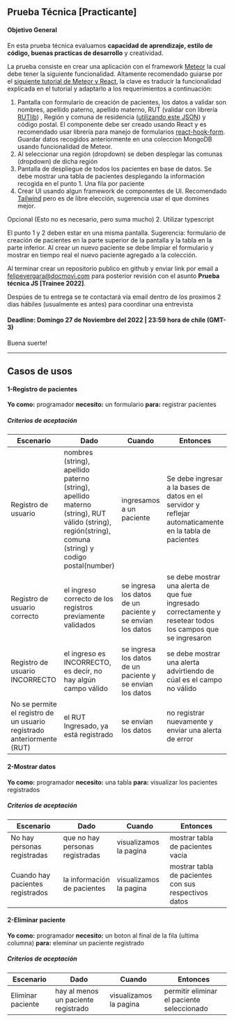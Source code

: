 ## Prueba Técnica [Practicante]

#### Objetivo General

En esta prueba técnica evaluamos **capacidad de aprendizaje, estilo de código, buenas practicas de desarrollo** y creatividad.

La prueba consiste en crear una aplicación con el framework [Meteor](https://www.meteor.com) la cual debe tener la siguiente funcionalidad.
Altamente recomendado guiarse por el [siguiente tutorial de Meteor y React](https://react-tutorial.meteor.com/), la clave es traducir la funcionalidad explicada en el tutorial y adaptarlo a los requerimientos a continuación:

1.  Pantalla con formulario de creación de pacientes, los datos a validar son nombres, apellido paterno, apellido materno, RUT (validar con librería [RUTlib](https://github.com/RUTlib/rutlib-js)) , Región y comuna de residencia ([utilizando este JSON](https://gist.github.com/juanbrujo/0fd2f4d126b3ce5a95a7dd1f28b3d8dd)) y código postal.
    El componente debe ser creado usando React y es recomendado usar librería para manejo de formularios [react-hook-form](https://github.com/react-hook-form/react-hook-form). Guardar datos recogidos anteriormente en una coleccion MongoDB usando funcionalidad de Meteor.
2.  Al seleccionar una región (dropdown) se deben desplegar las comunas (dropdown) de dicha región
3.  Pantalla de despliegue de todos los pacientes en base de datos. Se debe mostrar una tabla de pacientes desplegando la información recogida en el punto 1. Una fila por paciente
4.  Crear UI usando algun framework de componentes de UI. Recomendado [Tailwind](https://tailwindcss.com/) pero es de libre elección, sugerencia usar el que domines mejor.

Opcional (Esto no es necesario, pero suma mucho) 2. Utilizar typescript

El punto 1 y 2 deben estar en una misma pantalla. Sugerencia: formulario de creación de pacientes en la parte superior de la pantalla y la tabla en la parte inferior. Al crear un nuevo paciente se debe limpiar el formulario y mostrar en tiempo real el nuevo paciente agregado a la colección.

Al terminar crear un repositorio publico en github y enviar link por email a felipevergara@docmovi.com para posterior revisión con el asunto **Prueba técnica JS [Trainee 2022]**.

Despúes de tu entrega se te contactará vía email dentro de los proximos 2 días hábiles (usualmente es antes) para coordinar una entrevista

#### Deadline: Domingo 27 de Noviembre del 2022 | 23:59 hora de chile (GMT-3)

Buena suerte!

---

## Casos de usos

#### 1-Registro de pacientes

**Yo como:** programador
**necesito:** un formulario
**para:** registrar pacientes

##### Criterios de aceptación

| Escenario                                                              | Dado                                                                                                                                                 | Cuando                                                    | Entonces                                                                                                    |
| ---------------------------------------------------------------------- | ---------------------------------------------------------------------------------------------------------------------------------------------------- | --------------------------------------------------------- | ----------------------------------------------------------------------------------------------------------- |
| Registro de usuario                                                    | nombres (string), apellido paterno (string), apellido materno (string), RUT válido (string), región(string), comuna (string) y codigo postal(number) | ingresamos a un paciente                                  | Se debe ingresar a la bases de datos en el servidor y reflejar automaticamente en la tabla de pacientes     |
| Registro de usuario correcto                                           | el ingreso correcto de los registros previamente validados                                                                                           | se ingresa los datos de un paciente y se envian los datos | se debe mostrar una alerta de que fue ingresado correctamente y resetear todos los campos que se ingresaron |
| Registro de usuario INCORRECTO                                         | el ingreso es INCORRECTO, es decir, no hay algún campo válido                                                                                        | se ingresa los datos de un paciente y se envian los datos | se debe mostrar una alerta advirtiendo de cúal es el campo no válido                                        |
| No se permite el registro de un usuario registrado anteriormente (RUT) | el RUT Ingresado, ya está registrado                                                                                                                 | se envian los datos                                       | no registrar nuevamente y enviar una alerta de error                                                        |

#### 2-Mostrar datos

**Yo como:** programador
**necesito:** una tabla
**para:** visualizar los pacientes registrados

##### Criterios de aceptación

| Escenario                        | Dado                            | Cuando                 | Entonces                                             |
| -------------------------------- | ------------------------------- | ---------------------- | ---------------------------------------------------- |
| No hay personas registradas      | que no hay personas registradas | visualizamos la pagina | mostrar tabla de pacientes vacia                     |
| Cuando hay pacientes registrados | la información de pacientes     | visualizamos la pagina | mostrar tabla de pacientes con sus respectivos datos |

#### 2-Eliminar paciente

**Yo como:** programador
**necesito:** un boton al final de la fila (ultima columna)
**para:** eleminar un paciente registrado

##### Criterios de aceptación

| Escenario         | Dado                                | Cuando                 | Entonces                                   |
| ----------------- | ----------------------------------- | ---------------------- | ------------------------------------------ |
| Eliminar paciente | hay al menos un paciente registrado | visualizamos la pagina | permitir eliminar el paciente seleccionado |
